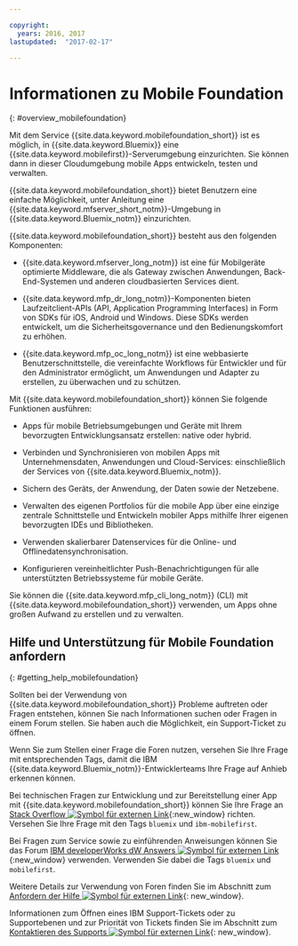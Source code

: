 ```yaml
---

copyright:
  years: 2016, 2017
lastupdated:  "2017-02-17"

---
```


#	Informationen zu Mobile Foundation
{: #overview_mobilefoundation}

Mit dem Service {{site.data.keyword.mobilefoundation_short}} ist es möglich, in {{site.data.keyword.Bluemix}} eine {{site.data.keyword.mobilefirst}}-Serverumgebung einzurichten. Sie können dann in dieser Cloudumgebung mobile Apps entwickeln, testen und verwalten.

{{site.data.keyword.mobilefoundation_short}} bietet Benutzern eine einfache Möglichkeit, unter Anleitung eine {{site.data.keyword.mfserver_short_notm}}-Umgebung <!--in the {{site.data.keyword.containerlong}} --> in {{site.data.keyword.Bluemix_notm}} einzurichten.

{{site.data.keyword.mobilefoundation_short}} besteht aus den folgenden Komponenten:

*	{{site.data.keyword.mfserver_long_notm}} ist eine für Mobilgeräte optimierte Middleware, die als Gateway zwischen Anwendungen, Back-End-Systemen und anderen cloudbasierten Services dient.

*	{{site.data.keyword.mfp_dr_long_notm}}-Komponenten bieten Laufzeitclient-APIs (API, Application Programming Interfaces) in Form von SDKs für iOS, Android und Windows. Diese SDKs werden entwickelt, um die Sicherheitsgovernance und den Bedienungskomfort zu erhöhen.

*	{{site.data.keyword.mfp_oc_long_notm}} ist eine webbasierte Benutzerschnittstelle, die vereinfachte Workflows für Entwickler und für den Administrator ermöglicht, um Anwendungen und Adapter zu erstellen, zu überwachen und zu schützen.

Mit {{site.data.keyword.mobilefoundation_short}} können Sie folgende Funktionen ausführen:

*	Apps für mobile Betriebsumgebungen und Geräte mit Ihrem bevorzugten Entwicklungsansatz erstellen: native oder hybrid.

*	Verbinden und Synchronisieren von mobilen Apps mit Unternehmensdaten, Anwendungen und Cloud-Services: einschließlich der Services von {{site.data.keyword.Bluemix_notm}}.

*	Sichern des Geräts, der Anwendung, der Daten sowie der Netzebene.

*	Verwalten des eigenen Portfolios für die mobile App über eine einzige zentrale Schnittstelle und Entwickeln mobiler Apps mithilfe Ihrer eigenen bevorzugten IDEs und Bibliotheken.

*	Verwenden skalierbarer Datenservices für die Online- und Offlinedatensynchronisation.

*	Konfigurieren vereinheitlichter Push-Benachrichtigungen für alle unterstützten Betriebssysteme für mobile Geräte.

Sie können die {{site.data.keyword.mfp_cli_long_notm}} (CLI) mit {{site.data.keyword.mobilefoundation_short}} verwenden, um Apps ohne großen Aufwand zu erstellen und zu verwalten.

<!--{{site.data.keyword.mobilefoundation_short}} service provisions a container in your space in {{site.data.keyword.Bluemix_notm}}. You can see the details of the container that is created, view the container performance, and access the server logs from your {{site.data.keyword.Bluemix_notm}} dashboard.-->

## Hilfe und Unterstützung für Mobile Foundation anfordern
{: #getting_help_mobilefoundation}

Sollten bei der Verwendung von {{site.data.keyword.mobilefoundation_short}} Probleme auftreten oder Fragen entstehen, können Sie nach Informationen suchen oder Fragen in einem Forum stellen. Sie haben auch die Möglichkeit, ein Support-Ticket zu öffnen.

Wenn Sie zum Stellen einer Frage die Foren nutzen, versehen Sie Ihre Frage mit entsprechenden Tags, damit die IBM {{site.data.keyword.Bluemix_notm}}-Entwicklerteams Ihre Frage auf Anhieb erkennen können.

Bei technischen Fragen zur Entwicklung und zur Bereitstellung einer App mit {{site.data.keyword.mobilefoundation_short}} können Sie Ihre Frage an [Stack Overflow ![Symbol für externen Link](../../icons/launch-glyph.svg "Symbol für externen Link")](http://stackoverflow.com/search?q=ibm-mobilefirst+bluemix){:new_window} richten. Versehen Sie Ihre Frage mit den Tags `bluemix` und `ibm-mobilefirst`.

Bei Fragen zum Service sowie zu einführenden Anweisungen können Sie das Forum [IBM developerWorks dW Answers ![Symbol für externen Link](../../icons/launch-glyph.svg "Symbol für externen Link")](https://developer.ibm.com/answers/topics/mobilefirst/?smartspace=bluemix){:new_window} verwenden. Verwenden Sie dabei die Tags `bluemix` und `mobilefirst`.

Weitere Details zur Verwendung von Foren finden Sie im Abschnitt zum [Anfordern der Hilfe ![Symbol für externen Link](../../icons/launch-glyph.svg "Symbol für externen Link")](https://www.{DomainName}/docs/support/index.html#getting-help){: new_window}.

Informationen zum Öffnen eines IBM Support-Tickets oder zu Supportebenen und zur Priorität von Tickets finden Sie im Abschnitt zum [Kontaktieren des Supports ![Symbol für externen Link](../../icons/launch-glyph.svg "Symbol für externen Link")](https://www.{DomainName}/docs/support/index.html#contacting-support){: new_window}.
